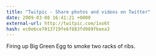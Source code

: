 ```yaml
---
title: "Twitpic - Share photos and videos on Twitter"
date: 2009-03-08 16:41:21 +0000
external-url: http://twitpic.com/1xo6t
hash: ec0e6ce7013719fe6f883fd989fbeea3
---
```


Firing up Big Green Egg to smoke two racks of ribs. 
